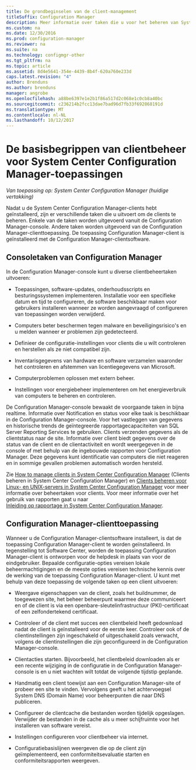 ```yaml
---
title: De grondbeginselen van de client-management
titleSuffix: Configuration Manager
description: Meer informatie over taken die u voor het beheren van System Center Configuration Manager-clients worden uitgevoerd.
ms.custom: na
ms.date: 12/30/2016
ms.prod: configuration-manager
ms.reviewer: na
ms.suite: na
ms.technology: configmgr-other
ms.tgt_pltfrm: na
ms.topic: article
ms.assetid: 8d4e5641-354e-4439-8b4f-620a760e233d
caps.latest.revision: "4"
author: Brenduns
ms.author: brenduns
manager: angrobe
ms.openlocfilehash: a88be6397e1e2b1f86a517d2c068e1c0cb8a40bc
ms.sourcegitcommit: c236214b2fcc13dae7bad96d7fb33f692868191d
ms.translationtype: MT
ms.contentlocale: nl-NL
ms.lasthandoff: 10/12/2017
---
```

# <a name="fundamentals-of-client-management-tasks-for-system-center-configuration-manager"></a>De basisbegrippen van clientbeheer voor System Center Configuration Manager-toepassingen

*Van toepassing op: System Center Configuration Manager (huidige vertakking)*

Nadat u de System Center Configuration Manager-clients hebt geïnstalleerd, zijn er verschillende taken die u uitvoert om de clients te beheren.  Enkele van de taken worden uitgevoerd vanuit de Configuration Manager-console. Andere taken worden uitgevoerd van de Configuration Manager-clienttoepassing. De toepassing Configuration Manager-client is geïnstalleerd met de Configuration Manager-clientsoftware.

## <a name="configuration-manager-console-tasks"></a>Consoletaken van Configuration Manager
 In de Configuration Manager-console kunt u diverse clientbeheertaken uitvoeren:  

-   Toepassingen, software-updates, onderhoudsscripts en besturingssystemen implementeren. Installatie voor een specifieke datum en tijd te configureren, de software beschikbaar maken voor gebruikers installeren wanneer ze worden aangevraagd of configureren van toepassingen worden verwijderd.  

-   Computers beter beschermen tegen malware en beveiligingsrisico's en u melden wanneer er problemen zijn gedetecteerd.  

-   Definieer de configuratie-instellingen voor clients die u wilt controleren en herstellen als ze niet compatibel zijn.  

-   Inventarisgegevens van hardware en software verzamelen waaronder het controleren en afstemmen van licentiegegevens van Microsoft.  

-   Computerproblemen oplossen met extern beheer.  

-   Instellingen voor energiebeheer implementeren om het energieverbruik van computers te beheren en controleren.  

De Configuration Manager-console bewaakt de voorgaande taken in bijna realtime. Informatie over Notification en status voor elke taak is beschikbaar in de Configuration Manager-console. Voor het vastleggen van gegevens en historische trends de geïntegreerde rapportagecapaciteiten van SQL Server Reporting Services te gebruiken. Clients verzenden gegevens als de clientstatus naar de site.  Informatie over client biedt gegevens over de status van de client en de clientactiviteit en wordt weergegeven in de console of met behulp van de ingebouwde rapporten voor Configuration Manager. Deze gegevens kunt identificatie van computers die niet reageren en in sommige gevallen problemen automatisch worden hersteld.  

 Zie [How to manage clients in System Center Configuration Manager](../../core/clients/manage/manage-clients.md) (Clients beheren in System Center Configuration Manager) en [Clients beheren voor Linux- en UNIX-servers in System Center Configuration Manager](../../core/clients/manage/manage-clients-for-linux-and-unix-servers.md) voor meer informatie over beheertaken voor clients. Voor meer informatie over het gebruik van rapporten gaat u naar   
            [Inleiding op rapportage in System Center Configuration Manager](../../core/servers/manage/introduction-to-reporting.md).  

## <a name="configuration-manager-client-application"></a>Configuration Manager-clienttoepassing  
 Wanneer u de Configuration Manager-clientsoftware installeert, is dat de toepassing Configuration Manager-client te worden geïnstalleerd. In tegenstelling tot Software Center, worden de toepassing Configuration Manager-client is ontworpen voor de helpdesk in plaats van voor de eindgebruiker. Bepaalde configuratie-opties vereisen lokale beheermachtigingen en de meeste opties vereisen technische kennis over de werking van de toepassing Configuration Manager-client. U kunt met behulp van deze toepassing de volgende taken op een client uitvoeren:  

-   Weergave eigenschappen van de client, zoals het buildnummer, de toegewezen site, het beheer beheerpunt waarmee deze communiceert en of de client is via een openbare-sleutelinfrastructuur (PKI)-certificaat of een zelfondertekend certificaat.  

-   Controleer of de client met succes een clientbeleid heeft gedownload nadat de client is geïnstalleerd voor de eerste keer. Controleer ook of de clientinstellingen zijn ingeschakeld of uitgeschakeld zoals verwacht, volgens de clientinstellingen die zijn geconfigureerd in de Configuration Manager-console.  

-   Clientacties starten. Bijvoorbeeld, het clientbeleid downloaden als er een recente wijziging in de configuratie in de Configuration Manager-console is en u niet wachten wilt totdat de volgende tijdstip geplande.  

-   Handmatig een client toewijst aan een Configuration Manager-site of probeer een site te vinden. Vervolgens geeft u het achtervoegsel System DNS (Domain Name) voor beheerpunten die naar DNS publiceren.  

-   Configureer de clientcache die bestanden worden tijdelijk opgeslagen. Verwijder de bestanden in de cache als u meer schijfruimte voor het installeren van software vereist.  

-   Instellingen configureren voor clientbeheer via internet.  

-   Configuratiebasislijnen weergeven die op de client zijn geïmplementeerd, een conformiteitsevaluatie starten en conformiteitsrapporten weergeven.  

